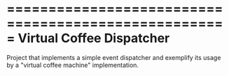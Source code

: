 =====================================================
Virtual Coffee Dispatcher
=====================================================

Project that implements a simple event dispatcher 
and exemplify its usage by a "virtual coffee machine"
implementation.
